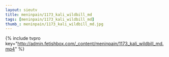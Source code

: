 ```yaml
--- 
layout: sieutv
title: meninpain/1173_kali_wildbill_md
tags: [meninpain/1173_kali_wildbill_md]
thumb_: meninpain/1173_kali_wildbill_md.jpg
---
```

{% include tvpro key="http://admin.fetishbox.com/_content/meninpain/1173_kali_wildbill_md.mp4" %} 
